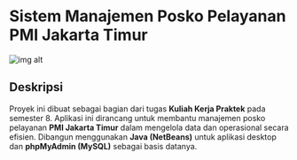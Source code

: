 # Sistem Manajemen Posko Pelayanan PMI Jakarta Timur

![img alt](https://github.com/neubrii/sistem-manajemen-posko-pelayanan-pmi/blob/1ec058f042a5164ac296d7f108eb8a26c2137512/screenshot.jpg)

## Deskripsi  
Proyek ini dibuat sebagai bagian dari tugas **Kuliah Kerja Praktek** pada semester 8. Aplikasi ini dirancang untuk membantu manajemen posko pelayanan **PMI Jakarta Timur** dalam mengelola data dan operasional secara efisien. Dibangun menggunakan **Java (NetBeans)** untuk aplikasi desktop dan **phpMyAdmin (MySQL)** sebagai basis datanya.

